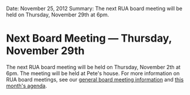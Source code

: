 Date: November 25, 2012
Summary: The next RUA board meeting will be held on Thursday, November 29th at 6pm.

# Next Board Meeting &mdash; Thursday, November 29th

The next RUA board meeting will be held on Thursday, November 2th at 6pm.
The meeting will be held at Pete's house.
For more information on RUA board meetings, see our [general board meeting information](/board-meetings) and [this month's agenda](/board-meetings/2012/11/agenda).
